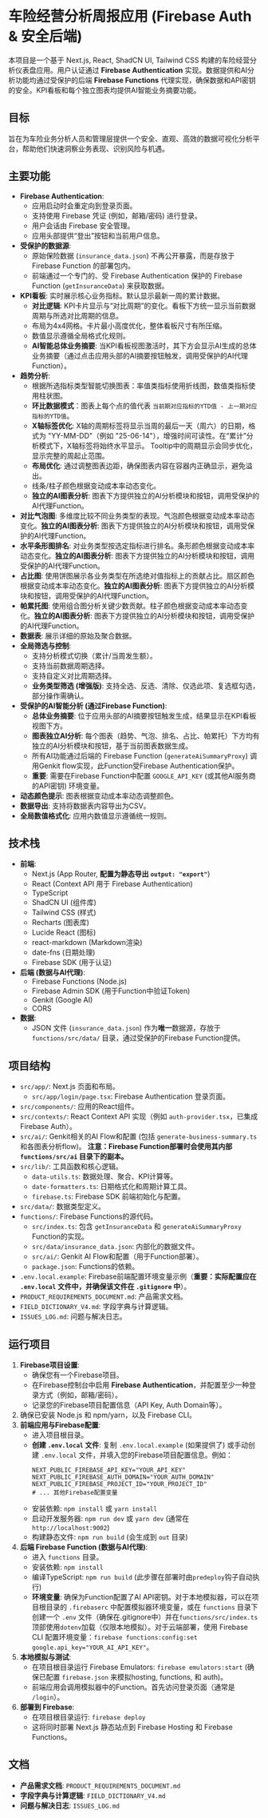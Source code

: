 
# 车险经营分析周报应用 (Firebase Auth & 安全后端)

本项目是一个基于 Next.js, React, ShadCN UI, Tailwind CSS 构建的车险经营分析仪表盘应用。用户认证通过 **Firebase Authentication** 实现。数据提供和AI分析功能均通过受保护的后端 **Firebase Functions** 代理实现，确保数据和API密钥的安全。KPI看板和每个独立图表均提供AI智能业务摘要功能。

## 目标

旨在为车险业务分析人员和管理层提供一个安全、直观、高效的数据可视化分析平台，帮助他们快速洞察业务表现、识别风险与机遇。

## 主要功能

- **Firebase Authentication**:
    - 应用启动时会重定向到登录页面。
    - 支持使用 Firebase 凭证 (例如，邮箱/密码) 进行登录。
    - 用户会话由 Firebase 安全管理。
    - 应用头部提供“登出”按钮和当前用户信息。
- **受保护的数据源**:
    - 原始保险数据 (`insurance_data.json`) 不再公开暴露，而是存放于 Firebase Function 的部署包内。
    - 前端通过一个专门的、受 Firebase Authentication 保护的 Firebase Function (`getInsuranceData`) 来获取数据。
- **KPI看板**: 实时展示核心业务指标。默认显示最新一周的累计数据。
    - **对比逻辑**: KPI卡片显示与“对比周期”的变化。看板下方统一显示当前数据周期与所选对比周期的信息。
    - 布局为4x4网格。卡片最小高度优化，整体看板尺寸有所压缩。
    - 数值显示遵循全局格式化规则。
    - **AI智能总体业务摘要**: 当KPI看板视图激活时，其下方会显示AI生成的总体业务摘要（通过点击应用头部的AI摘要按钮触发，调用受保护的AI代理Function）。
- **趋势分析**:
    - 根据所选指标类型智能切换图表：率值类指标使用折线图，数值类指标使用柱状图。
    - **环比数据模式**：图表上每个点的值代表 `当前期对应指标的YTD值 - 上一期对应指标的YTD值`。
    - **X轴标签优化**: X轴的周期标签将显示当周的最后一天（周六）的日期，格式为 "YY-MM-DD"（例如 "25-06-14"），增强时间可读性。在“累计”分析模式下，X轴标签将始终水平显示。 Tooltip中的周期显示会同步优化，显示完整的周起止范围。
    - **布局优化**: 通过调整图表边距，确保图表内容在容器内正确显示，避免溢出。
    - 线条/柱子颜色根据变动成本率动态变化。
    - **独立的AI图表分析**: 图表下方提供独立的AI分析模块和按钮，调用受保护的AI代理Function。
- **对比气泡图**: 多维度比较不同业务类型的表现。气泡颜色根据变动成本率动态变化。**独立的AI图表分析**: 图表下方提供独立的AI分析模块和按钮，调用受保护的AI代理Function。
- **水平条形图排名**: 对业务类型按选定指标进行排名。条形颜色根据变动成本率动态变化。**独立的AI图表分析**: 图表下方提供独立的AI分析模块和按钮，调用受保护的AI代理Function。
- **占比图**: 使用饼图展示各业务类型在所选绝对值指标上的贡献占比。扇区颜色根据变动成本率动态变化。**独立的AI图表分析**: 图表下方提供独立的AI分析模块和按钮，调用受保护的AI代理Function。
- **帕累托图**: 使用组合图分析关键少数贡献。柱子颜色根据变动成本率动态变化。**独立的AI图表分析**: 图表下方提供独立的AI分析模块和按钮，调用受保护的AI代理Function。
- **数据表**: 展示详细的原始及聚合数据。
- **全局筛选与控制**:
    - 支持分析模式切换（累计/当周发生额）。
    * 支持当前数据周期选择。
    * 支持自定义对比周期选择。
    * **业务类型筛选 (增强版)**: 支持全选、反选、清除、仅选此项、复选框勾选，部分操作需确认。
- **受保护的AI智能分析 (通过Firebase Function)**:
    * **总体业务摘要**: 位于应用头部的AI摘要按钮触发生成，结果显示在KPI看板视图下方。
    * **图表独立AI分析**: 每个图表（趋势、气泡、排名、占比、帕累托）下方均有独立的AI分析模块和按钮，基于当前图表数据生成。
    * 所有AI功能通过后端的 Firebase Function (`generateAiSummaryProxy`) 调用Genkit flow实现，此Function受Firebase Authentication保护。
    * **重要**: 需要在Firebase Function中配置 `GOOGLE_API_KEY` (或其他AI服务商的API密钥) 环境变量。
- **动态颜色提示**: 图表根据变动成本率动态调整颜色。
- **数据导出**: 支持将数据表内容导出为CSV。
- **全局数值格式化**: 应用内数值显示遵循统一规则。

## 技术栈

- **前端**:
    - Next.js (App Router, **配置为静态导出 `output: "export"`**)
    - React (Context API 用于 Firebase Authentication)
    - TypeScript
    - ShadCN UI (组件库)
    - Tailwind CSS (样式)
    - Recharts (图表库)
    - Lucide React (图标)
    - react-markdown (Markdown渲染)
    - date-fns (日期处理)
    - Firebase SDK (用于认证)
- **后端 (数据与AI代理)**:
    - Firebase Functions (Node.js)
    - Firebase Admin SDK (用于Function中验证Token)
    - Genkit (Google AI)
    - CORS
- **数据**:
    - JSON 文件 (`insurance_data.json`) 作为**唯一**数据源，存放于 `functions/src/data/` 目录，通过受保护的Firebase Function提供。

## 项目结构

- `src/app/`: Next.js 页面和布局。
    - `src/app/login/page.tsx`: Firebase Authentication 登录页面。
- `src/components/`: 应用的React组件。
- `src/contexts/`: React Context API 实现（例如 `auth-provider.tsx`，已集成Firebase Auth）。
- `src/ai/`: Genkit相关的AI Flow和配置 (包括 `generate-business-summary.ts` 和各图表分析flow)。 **注意：Firebase Function部署时会使用其内部 `functions/src/ai` 目录下的副本。**
- `src/lib/`: 工具函数和核心逻辑。
    - `data-utils.ts`: 数据处理、聚合、KPI计算等。
    - `date-formatters.ts`: 日期格式化和周期计算工具。
    - `firebase.ts`: Firebase SDK 前端初始化与配置。
- `src/data/`: 数据类型定义。
- `functions/`: Firebase Functions的源代码。
    - `src/index.ts`: 包含 `getInsuranceData` 和 `generateAiSummaryProxy` Function的实现。
    - `src/data/insurance_data.json`: 内部化的数据文件。
    - `src/ai/`: Genkit AI Flow和配置（用于Function部署）。
    - `package.json`: Functions的依赖。
- `.env.local.example`: Firebase前端配置环境变量示例（**重要：实际配置应在 `.env.local` 文件中，并确保该文件在 `.gitignore` 中**）。
- `PRODUCT_REQUIREMENTS_DOCUMENT.md`: 产品需求文档。
- `FIELD_DICTIONARY_V4.md`: 字段字典与计算逻辑。
- `ISSUES_LOG.md`: 问题与解决日志。

## 运行项目

1.  **Firebase项目设置**:
    *   确保您有一个Firebase项目。
    *   在Firebase控制台中启用 **Firebase Authentication**，并配置至少一种登录方式（例如，邮箱/密码）。
    *   记录您的Firebase项目配置信息（API Key, Auth Domain等）。
2.  确保已安装 Node.js 和 npm/yarn，以及 Firebase CLI。
3.  **前端应用与Firebase配置**:
    *   进入项目根目录。
    *   **创建 `.env.local` 文件**: 复制 `.env.local.example` (如果提供了) 或手动创建 `.env.local` 文件，并填入您的Firebase项目配置信息。例如：
        ```
        NEXT_PUBLIC_FIREBASE_API_KEY="YOUR_API_KEY"
        NEXT_PUBLIC_FIREBASE_AUTH_DOMAIN="YOUR_AUTH_DOMAIN"
        NEXT_PUBLIC_FIREBASE_PROJECT_ID="YOUR_PROJECT_ID"
        # ... 其他Firebase配置变量
        ```
    *   安装依赖: `npm install` 或 `yarn install`
    *   启动开发服务器: `npm run dev` 或 `yarn dev` (通常在 `http://localhost:9002`)
    *   构建静态文件: `npm run build` (会生成到 `out` 目录)
4.  **后端 Firebase Function (数据与AI代理)**:
    *   进入 `functions` 目录。
    *   安装依赖: `npm install`
    *   编译TypeScript: `npm run build` (此步骤在部署时由`predeploy`钩子自动执行)
    *   **环境变量**: 确保为Function配置了AI API密钥。对于本地模拟器，可以在项目根目录的 `.firebaserc` 中配置模拟器环境变量，或在 `functions` 目录下创建一个 `.env` 文件（确保在.gitignore中）并在`functions/src/index.ts`顶部使用`dotenv`加载（仅限本地模拟）。对于云端部署，使用 Firebase CLI 配置环境变量：`firebase functions:config:set google.api_key="YOUR_AI_API_KEY"`。
5.  **本地模拟与测试**:
    *   在项目根目录运行 Firebase Emulators: `firebase emulators:start` (确保已配置 `firebase.json` 来模拟hosting, functions, 和 auth)。
    *   前端应用会调用模拟器中的Function。首先访问登录页面（通常是 `/login`）。
6.  **部署到 Firebase**:
    *   在项目根目录运行: `firebase deploy`
    *   这将同时部署 Next.js 静态站点到 Firebase Hosting 和 Firebase Functions。

## 文档

- **产品需求文档**: `PRODUCT_REQUIREMENTS_DOCUMENT.md`
- **字段字典与计算逻辑**: `FIELD_DICTIONARY_V4.md`
- **问题与解决日志**: `ISSUES_LOG.md`

